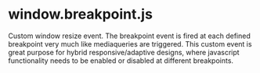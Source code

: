 window.breakpoint.js
====================

Custom window resize event. The breakpoint event is fired at each defined breakpoint very much like mediaqueries are triggered. This custom event is great purpose for hybrid responsive/adaptive designs, where javascript functionality needs to be enabled or disabled at different breakpoints.
